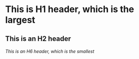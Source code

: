 # This is H1 header, which is the largest
## This is an H2 header
###### This is an H6 header, which is the smallest
